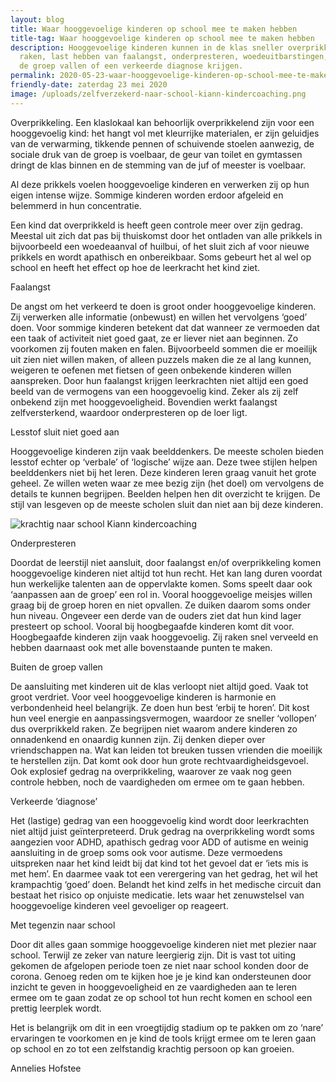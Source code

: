 ```yaml
---
layout: blog
title: Waar hooggevoelige kinderen op school mee te maken hebben
title-tag: Waar hooggevoelige kinderen op school mee te maken hebben
description: Hooggevoelige kinderen kunnen in de klas sneller overprikkeld
  raken, last hebben van faalangst, onderpresteren, woedeuitbarstingen, buiten
  de groep vallen of een verkeerde diagnose krijgen.
permalink: 2020-05-23-waar-hooggevoelige-kinderen-op-school-mee-te-maken-hebben
friendly-date: zaterdag 23 mei 2020
image: /uploads/zelfverzekerd-naar-school-kiann-kindercoaching.png
---
```

Overprikkeling. Een klaslokaal kan behoorlijk overprikkelend zijn voor een hooggevoelig kind: het hangt vol met kleurrijke materialen, er zijn geluidjes van de verwarming, tikkende pennen of schuivende stoelen aanwezig, de sociale druk van de groep is voelbaar, de geur van toilet en gymtassen dringt de klas binnen en de stemming van de juf of meester is voelbaar.

Al deze prikkels voelen hooggevoelige kinderen en verwerken zij op hun eigen intense wijze. Sommige kinderen worden erdoor afgeleid en belemmerd in hun concentratie.

Een kind dat overprikkeld is heeft geen controle meer over zijn gedrag. Meestal uit zich dat pas bij thuiskomst door het ontladen van alle prikkels in bijvoorbeeld een woedeaanval of huilbui, of het sluit zich af voor nieuwe prikkels en wordt apathisch en onbereikbaar. Soms gebeurt het al wel op school en heeft het effect op hoe de leerkracht het kind ziet.

Faalangst

De angst om het verkeerd te doen is groot onder hooggevoelige kinderen. Zij verwerken alle informatie (onbewust) en willen het vervolgens ‘goed’ doen. Voor sommige kinderen betekent dat dat wanneer ze vermoeden dat een taak of activiteit niet goed gaat, ze er liever niet aan beginnen. Zo voorkomen zij fouten maken en falen. Bijvoorbeeld sommen die er moeilijk uit zien niet willen maken, of alleen puzzels maken die ze al lang kunnen, weigeren te oefenen met fietsen of geen onbekende kinderen willen aanspreken. Door hun faalangst krijgen leerkrachten niet altijd een goed beeld van de vermogens van een hooggevoelig kind. Zeker als zij zelf onbekend zijn met hooggevoeligheid. Bovendien werkt faalangst zelfversterkend, waardoor onderpresteren op de loer ligt.

Lesstof sluit niet goed aan

Hooggevoelige kinderen zijn vaak beelddenkers. De meeste scholen bieden lesstof echter op ‘verbale’ of ‘logische’ wijze aan. Deze twee stijlen helpen beelddenkers niet bij het leren. Deze kinderen leren graag vanuit het grote geheel. Ze willen weten waar ze mee bezig zijn (het doel) om vervolgens de details te kunnen begrijpen. Beelden helpen hen dit overzicht te krijgen. De stijl van lesgeven op de meeste scholen sluit dan niet aan bij deze kinderen.

![krachtig naar school Kiann kindercoaching](/uploads/krachtig-naar-school-kiann-kindercoaching.jpg "krachtig naar school Kiann kindercoaching")

Onderpresteren

Doordat de leerstijl niet aansluit, door faalangst en/of overprikkeling komen hooggevoelige kinderen niet altijd tot hun recht. Het kan lang duren voordat hun werkelijke talenten aan de oppervlakte komen. Soms speelt daar ook ‘aanpassen aan de groep’ een rol in. Vooral hooggevoelige meisjes willen graag bij de groep horen en niet opvallen. Ze duiken daarom soms onder hun niveau. Ongeveer een derde van de ouders ziet dat hun kind lager presteert op school. Vooral bij hoogbegaafde kinderen komt dit voor. Hoogbegaafde kinderen zijn vaak hooggevoelig. Zij raken snel verveeld en hebben daarnaast ook met alle bovenstaande punten te maken.

Buiten de groep vallen

De aansluiting met kinderen uit de klas verloopt niet altijd goed. Vaak tot groot verdriet. Voor veel hooggevoelige kinderen is harmonie en verbondenheid heel belangrijk. Ze doen hun best ‘erbij te horen’. Dit kost hun veel energie en aanpassingsvermogen, waardoor ze sneller ‘vollopen’ dus overprikkeld raken. Ze begrijpen niet waarom andere kinderen zo onnadenkend en onaardig kunnen zijn. Zij denken dieper over vriendschappen na. Wat kan leiden tot breuken tussen vrienden die moeilijk te herstellen zijn. Dat komt ook door hun grote rechtvaardigheidsgevoel. Ook explosief gedrag na overprikkeling, waarover ze vaak nog geen controle hebben, noch de vaardigheden om ermee om te gaan hebben.

Verkeerde ‘diagnose’

Het (lastige) gedrag van een hooggevoelig kind wordt door leerkrachten niet altijd juist geïnterpreteerd. Druk gedrag na overprikkeling wordt soms aangezien voor ADHD, apathisch gedrag voor ADD of autisme en weinig aansluiting in de groep soms ook voor autisme. Deze vermoedens uitspreken naar het kind leidt bij dat kind tot het gevoel dat er ‘iets mis is met hem’. En daarmee vaak tot een verergering van het gedrag, het wil het krampachtig ‘goed’ doen. Belandt het kind zelfs in het medische circuit dan bestaat het risico op onjuiste medicatie. Iets waar het zenuwstelsel van hooggevoelige kinderen veel gevoeliger op reageert.

Met tegenzin naar school

Door dit alles gaan sommige hooggevoelige kinderen niet met plezier naar school. Terwijl ze zeker van nature leergierig zijn. Dit is vast tot uiting gekomen de afgelopen periode toen ze niet naar school konden door de corona. Genoeg reden om te kijken hoe je je kind kan ondersteunen door inzicht te geven in hooggevoeligheid en ze vaardigheden aan te leren ermee om te gaan zodat ze op school tot hun recht komen en school een prettig leerplek wordt.

Het is belangrijk om dit in een vroegtijdig stadium op te pakken om zo ‘nare’ ervaringen te voorkomen en je kind de tools krijgt ermee om te leren gaan op school en zo tot een zelfstandig krachtig persoon op kan groeien.

Annelies Hofstee